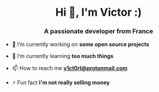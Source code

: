 
<h1 align="center">Hi 👋, I'm Victor :)</h1>  
<h3 align="center">A passionate developer from France</h3>  
  
- 🔭 I’m currently working on **some open source projects**  
  
- 🌱 I’m currently learning **too much things**  
  
- 📫 How to reach me **v1ct0rl@protonmail.com**  
  
- ⚡ Fun fact **I'm not really selling money**  
  
  
